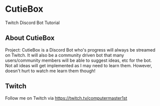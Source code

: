 # CutieBox
Twitch Discord Bot Tutorial

## About CutieBox
Project: CutieBox is a Discord Bot who's progress will always be streamed on Twitch. It will also be a community driven bot that many users/community members will be able to suggest ideas, etc for the bot. Not all ideas will get implemented as I may need to learn them. However, doesn't hurt to watch me learn them though!

## Twitch
Follow me on Twitch via https://twitch.tv/computermaster1st
